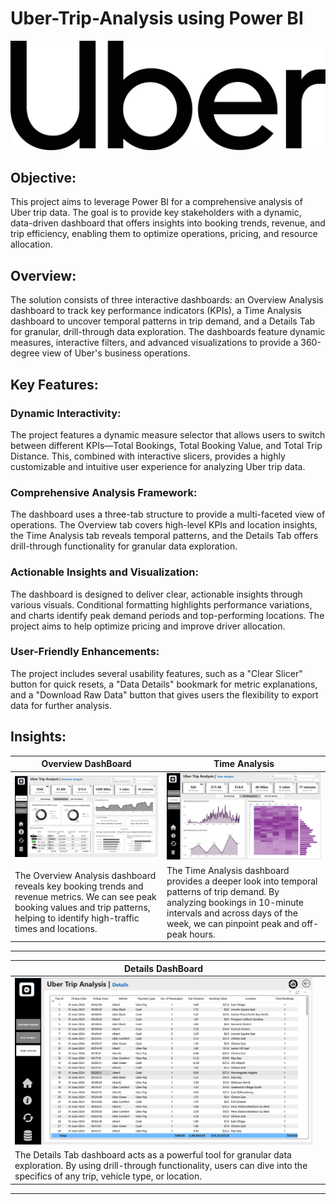 # Uber-Trip-Analysis using Power BI
![Uber Logo](https://github.com/Nimisha-Soni/Uber-Trip-Analysis/blob/main/1659761100uber-logo-png.png)

## Objective:
This project aims to leverage Power BI for a comprehensive analysis of Uber trip data. The goal is to provide key stakeholders with a dynamic, data-driven dashboard that offers insights into booking trends, revenue, and trip efficiency, enabling them to optimize operations, pricing, and resource allocation.

## Overview:
The solution consists of three interactive dashboards: an Overview Analysis dashboard to track key performance indicators (KPIs), a Time Analysis dashboard to uncover temporal patterns in trip demand, and a Details Tab for granular, drill-through data exploration. The dashboards feature dynamic measures, interactive filters, and advanced visualizations to provide a 360-degree view of Uber's business operations.

## Key Features:
### Dynamic Interactivity:
The project features a dynamic measure selector that allows users to switch between different KPIs—Total Bookings, Total Booking Value, and Total Trip Distance. This, combined with interactive slicers, provides a highly customizable and intuitive user experience for analyzing Uber trip data.

### Comprehensive Analysis Framework:
The dashboard uses a three-tab structure to provide a multi-faceted view of operations. The Overview tab covers high-level KPIs and location insights, the Time Analysis tab reveals temporal patterns, and the Details Tab offers drill-through functionality for granular data exploration.

### Actionable Insights and Visualization:
The dashboard is designed to deliver clear, actionable insights through various visuals. Conditional formatting highlights performance variations, and charts identify peak demand periods and top-performing locations. The project aims to help optimize pricing and improve driver allocation.

### User-Friendly Enhancements:
The project includes several usability features, such as a "Clear Slicer" button for quick resets, a "Data Details" bookmark for metric explanations, and a "Download Raw Data" button that gives users the flexibility to export data for further analysis.

## Insights:

| Overview DashBoard | Time Analysis |
|-------------|-------------|
| ![Overview DashBoard](https://github.com/Nimisha-Soni/Uber-Trip-Analysis/blob/main/DashBoard/Screenshot%202025-08-27%20141036.png) | ![hospital_insights](https://github.com/Nimisha-Soni/Uber-Trip-Analysis/blob/main/DashBoard/Screenshot%202025-08-27%20141052.png) |
|The Overview Analysis dashboard reveals key booking trends and revenue metrics. We can see peak booking values and trip patterns, helping to identify high-traffic times and locations. | The Time Analysis dashboard provides a deeper look into temporal patterns of trip demand. By analyzing bookings in 10-minute intervals and across days of the week, we can pinpoint peak and off-peak hours.|

---

| Details DashBoard ||
|-------------|-------------|
| ![patient_outcome_analysis](https://github.com/Nimisha-Soni/Uber-Trip-Analysis/blob/main/DashBoard/Screenshot%202025-08-27%20141107.png) |
| The Details Tab dashboard acts as a powerful tool for granular data exploration. By using drill-through functionality, users can dive into the specifics of any trip, vehicle type, or location.|

---

